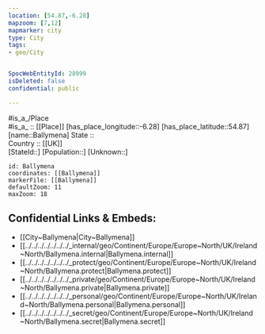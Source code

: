 ```yaml
---
location: [54.87,-6.28] 
mapzoom: [7,12] 
mapmarker: city 
type: City
tags:
- geo/City


SpocWebEntityId: 28999
isDeleted: false
confidential: public

---
```

#is_a_/Place  
#is_a_ :: [[Place]] 
[has_place_longitude::-6.28] 
[has_place_latitude::54.87] 
[name::Ballymena] 
State ::  
Country :: [[UK]]  
[StateId::] 
[Population::] 
[Unknown::] 


```leaflet
id: Ballymena
coordinates: [[Ballymena]] 
markerFile: [[Ballymena]] 
defaultZoom: 11 
maxZoom: 18
```


## Confidential Links & Embeds: 
- [[City~Ballymena|City~Ballymena]] 
- [[../../../../../../../_internal/geo/Continent/Europe/Europe~North/UK/Ireland~North/Ballymena.internal|Ballymena.internal]] 
- [[../../../../../../../_protect/geo/Continent/Europe/Europe~North/UK/Ireland~North/Ballymena.protect|Ballymena.protect]] 
- [[../../../../../../../_private/geo/Continent/Europe/Europe~North/UK/Ireland~North/Ballymena.private|Ballymena.private]] 
- [[../../../../../../../_personal/geo/Continent/Europe/Europe~North/UK/Ireland~North/Ballymena.personal|Ballymena.personal]] 
- [[../../../../../../../_secret/geo/Continent/Europe/Europe~North/UK/Ireland~North/Ballymena.secret|Ballymena.secret]] 
